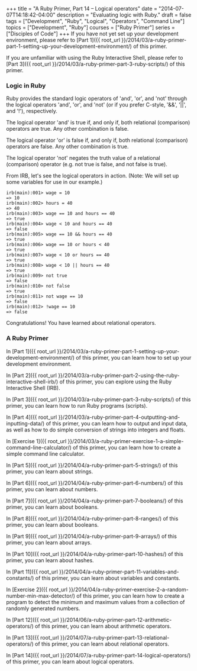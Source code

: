 +++
title = "A Ruby Primer, Part 14 – Logical operators"
date = "2014-07-07T14:18:42-04:00"
description = "Evaluating logic with Ruby."
draft = false
tags = ["Development", "Ruby", "Logical", "Operators", "Command Line"]
topics = ["Development", "Ruby"]
courses = ["Ruby Primer"]
series = ["Disciples of Code"]
+++
If you have not yet set up your development environment, please refer to [Part 1]({{ root_url }}/2014/03/a-ruby-primer-part-1-setting-up-your-development-environment/) of this primer.

If you are unfamiliar with using the Ruby Interactive Shell, please refer to [Part 3]({{ root_url }}/2014/03/a-ruby-primer-part-3-ruby-scripts/) of this primer.

### Logic in Ruby

Ruby provides the standard logic operators of 'and', 'or', and 'not' through the logical operators 'and', 'or', and 'not' (or if you prefer C-style, '&&', '||', and '!'), respectively.

The logical operator 'and' is true if, and only if, both relational (comparison) operators are true. Any other combination is false.

The logical operator 'or' is false if, and only if, both relational (comparison) operators are false. Any other combination is true.

The logical operator 'not' negates the truth value of a relational (comparison) operator (e.g. not true is false, and not false is true).

From IRB, let's see the logical operators in action. (Note: We will set up some variables for use in our example.)

``` irb Logical operators
irb(main):001> wage = 10
=> 10
irb(main):002> hours = 40
=> 40
irb(main):003> wage == 10 and hours == 40
=> true
irb(main):004> wage < 10 and hours == 40
=> false
irb(main):005> wage == 10 && hours == 40
=> true
irb(main):006> wage == 10 or hours < 40
=> true
irb(main):007> wage < 10 or hours == 40
=> true
irb(main):008> wage < 10 || hours == 40
=> true
irb(main):009> not true
=> false
irb(main):010> not false
=> true
irb(main):011> not wage == 10
=> false
irb(main):012> !wage == 10
=> false
```

Congratulations! You have learned about relational operators.

### A Ruby Primer

In [Part 1]({{ root_url }}/2014/03/a-ruby-primer-part-1-setting-up-your-development-environment/) of this primer, you can learn how to set up your development environment.

In [Part 2]({{ root_url }}/2014/03/a-ruby-primer-part-2-using-the-ruby-interactive-shell-irb/) of this primer, you can explore using the Ruby Interactive Shell (IRB).

In [Part 3]({{ root_url }}/2014/03/a-ruby-primer-part-3-ruby-scripts/) of this primer, you can learn how to run Ruby programs (scripts).

In [Part 4]({{ root_url }}/2014/03/a-ruby-primer-part-4-outputting-and-inputting-data/) of this primer, you can learn how to output and input data, as well as how to do simple conversion of strings into integers and floats.

In [Exercise 1]({{ root_url }}/2014/03/a-ruby-primer-exercise-1-a-simple-command-line-calculator/) of this primer, you can learn how to create a simple command line calculator.

In [Part 5]({{ root_url }}/2014/04/a-ruby-primer-part-5-strings/) of this primer, you can learn about strings.

In [Part 6]({{ root_url }}/2014/04/a-ruby-primer-part-6-numbers/) of this primer, you can learn about numbers.

In [Part 7]({{ root_url }}/2014/04/a-ruby-primer-part-7-booleans/) of this primer, you can learn about booleans.

In [Part 8]({{ root_url }}/2014/04/a-ruby-primer-part-8-ranges/) of this primer, you can learn about booleans.

In [Part 9]({{ root_url }}/2014/04/a-ruby-primer-part-9-arrays/) of this primer, you can learn about arrays.

In [Part 10]({{ root_url }}/2014/04/a-ruby-primer-part-10-hashes/) of this primer, you can learn about hashes.

In [Part 11]({{ root_url }}/2014/04/a-ruby-primer-part-11-variables-and-constants/) of this primer, you can learn about variables and constants.

In [Exercise 2]({{ root_url }}/2014/04/a-ruby-primer-exercise-2-a-random-number-min-max-detector/) of this primer, you can learn how to create a program to detect the minimum and maximum values from a collection of randomly generated numbers.

In [Part 12]({{ root_url }}/2014/06/a-ruby-primer-part-12-arithmetic-operators/) of this primer, you can learn about arithmetic operators.

In [Part 13]({{ root_url }}/2014/07/a-ruby-primer-part-13-relational-operators/) of this primer, you can learn about relational operators.

In [Part 14]({{ root_url }}/2014/07/a-ruby-primer-part-14-logical-operators/) of this primer, you can learn about logical operators.
